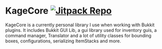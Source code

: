 # KageCore [![Jitpack Repo](https://jitpack.io/v/Kage0x3B/KageCore.svg)](https://jitpack.io/#Kage0x3B/KageCore)
KageCore is a currently personal library I use when working with Bukkit plugins.
It includes Bukkit GUI Lib, a gui library used for inventory guis, a command manager,
Translator and a lot of utility classes for bounding boxes, configurations, serializing ItemStacks and more.

